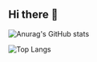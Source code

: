 ## Hi there 👋
![Anurag's GitHub stats](https://github-readme-stats-lake-phi-70.vercel.app/api?username=mimomimoto&show_icons=true&theme=tokyonight)

![Top Langs](https://github-readme-stats-lake-phi-70.vercel.app/api/top-langs/?username=mimomimoto&layout=compact)
<!--
**mimomimoto/mimomimoto** is a ✨ _special_ ✨ repository because its `README.md` (this file) appears on your GitHub profile.

Here are some ideas to get you started:

- 🔭 I’m currently working on ...
- 🌱 I’m currently learning ...
- 👯 I’m looking to collaborate on ...
- 🤔 I’m looking for help with ...
- 💬 Ask me about ...
- 📫 How to reach me: ...
- 😄 Pronouns: ...
- ⚡ Fun fact: ...
-->
